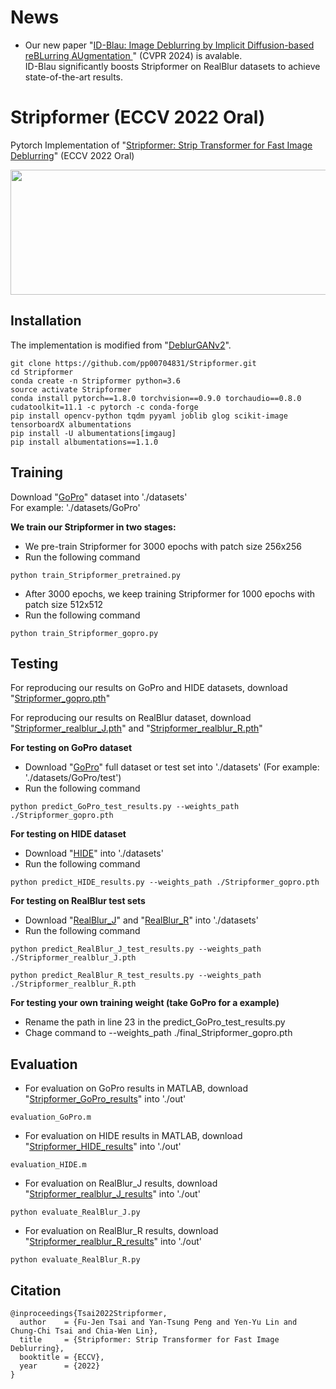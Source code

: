 # News
* Our new paper "[ID-Blau: Image Deblurring by Implicit Diffusion-based reBLurring AUgmentation
](https://github.com/plusgood-steven/ID-Blau?tab=readme-ov-file)" (CVPR 2024) is avalable. </br>
ID-Blau significantly boosts Stripformer on RealBlur datasets to achieve state-of-the-art results.

# Stripformer (ECCV 2022 Oral)
Pytorch Implementation of "[Stripformer: Strip Transformer for Fast Image Deblurring](https://arxiv.org/abs/2204.04627)" (ECCV 2022 Oral)

<img src="./Figure/Intra_Inter.PNG" width = "800" height = "200" div align=center />

## Installation
The implementation is modified from "[DeblurGANv2](https://github.com/VITA-Group/DeblurGANv2)". 
```
git clone https://github.com/pp00704831/Stripformer.git
cd Stripformer
conda create -n Stripformer python=3.6
source activate Stripformer
conda install pytorch==1.8.0 torchvision==0.9.0 torchaudio==0.8.0 cudatoolkit=11.1 -c pytorch -c conda-forge
pip install opencv-python tqdm pyyaml joblib glog scikit-image tensorboardX albumentations
pip install -U albumentations[imgaug]
pip install albumentations==1.1.0
```


## Training
Download "[GoPro](https://drive.google.com/drive/folders/1bEZO-l6sI9NXMRd98ldi74kCGAnw4bLQ?usp=drive_link)" dataset into './datasets' </br>
For example: './datasets/GoPro'

**We train our Stripformer in two stages:** </br>
* We pre-train Stripformer for 3000 epochs with patch size 256x256 </br> 
* Run the following command 
```
python train_Stripformer_pretrained.py
```

* After 3000 epochs, we keep training Stripformer for 1000 epochs with patch size 512x512 </br>
* Run the following command 
```
python train_Stripformer_gopro.py
```

## Testing
For reproducing our results on GoPro and HIDE datasets, download "[Stripformer_gopro.pth](https://drive.google.com/drive/folders/18kx_JTj8SzsQk0Wxnkn5_gg_d_iK_LKZ?usp=drive_link)"

For reproducing our results on RealBlur dataset, download "[Stripformer_realblur_J.pth](https://drive.google.com/drive/folders/18kx_JTj8SzsQk0Wxnkn5_gg_d_iK_LKZ?usp=drive_link)" and "[Stripformer_realblur_R.pth](https://drive.google.com/drive/folders/18kx_JTj8SzsQk0Wxnkn5_gg_d_iK_LKZ?usp=drive_link)"

**For testing on GoPro dataset** </br>
* Download "[GoPro](https://drive.google.com/drive/folders/1bEZO-l6sI9NXMRd98ldi74kCGAnw4bLQ?usp=drive_link)" full dataset or test set into './datasets' (For example: './datasets/GoPro/test') </br>
* Run the following command
```
python predict_GoPro_test_results.py --weights_path ./Stripformer_gopro.pth 
```
**For testing on HIDE dataset** </br>
* Download "[HIDE](https://drive.google.com/drive/folders/1bEZO-l6sI9NXMRd98ldi74kCGAnw4bLQ?usp=drive_link)" into './datasets' </br>
* Run the following command
```
python predict_HIDE_results.py --weights_path ./Stripformer_gopro.pth 
```
**For testing on RealBlur test sets** </br>
* Download "[RealBlur_J](https://drive.google.com/drive/folders/1bEZO-l6sI9NXMRd98ldi74kCGAnw4bLQ?usp=drive_link)" and "[RealBlur_R](https://drive.google.com/drive/folders/1bEZO-l6sI9NXMRd98ldi74kCGAnw4bLQ?usp=drive_link)" into './datasets' </br>
* Run the following command
```
python predict_RealBlur_J_test_results.py --weights_path ./Stripformer_realblur_J.pth 
```
```
python predict_RealBlur_R_test_results.py --weights_path ./Stripformer_realblur_R.pth 
```

**For testing your own training weight (take GoPro for a example)** </br>
* Rename the path in line 23 in the predict_GoPro_test_results.py </br>
* Chage command to --weights_path ./final_Stripformer_gopro.pth

## Evaluation
* For evaluation on GoPro results in MATLAB, download "[Stripformer_GoPro_results](https://drive.google.com/drive/folders/1qrwjvysFFrujLzDB5cfTuZfD5KbefOJX?usp=drive_link)" into './out'
```
evaluation_GoPro.m
```
* For evaluation on HIDE results in MATLAB, download "[Stripformer_HIDE_results](https://drive.google.com/drive/folders/1qrwjvysFFrujLzDB5cfTuZfD5KbefOJX?usp=drive_link)" into './out'
```
evaluation_HIDE.m
```
* For evaluation on RealBlur_J results, download "[Stripformer_realblur_J_results](https://drive.google.com/drive/folders/1qrwjvysFFrujLzDB5cfTuZfD5KbefOJX?usp=drive_link)" into './out'
```
python evaluate_RealBlur_J.py
```
* For evaluation on RealBlur_R results, download "[Stripformer_realblur_R_results](https://drive.google.com/drive/folders/1qrwjvysFFrujLzDB5cfTuZfD5KbefOJX?usp=drive_link)" into './out'
```
python evaluate_RealBlur_R.py
```
## Citation
```
@inproceedings{Tsai2022Stripformer,
  author    = {Fu-Jen Tsai and Yan-Tsung Peng and Yen-Yu Lin and Chung-Chi Tsai and Chia-Wen Lin},
  title     = {Stripformer: Strip Transformer for Fast Image Deblurring},
  booktitle = {ECCV},
  year      = {2022}
}
```
